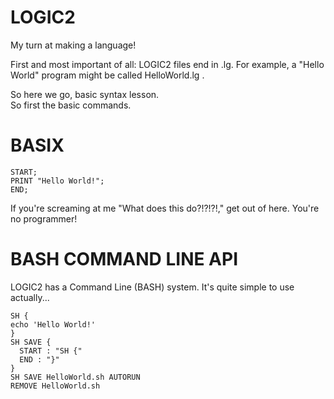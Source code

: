 # LOGIC2
My turn at making a language!

First and most important of all:
LOGIC2 files end in .lg. For example, a "Hello World" program might be called HelloWorld.lg .

So here we go, basic syntax lesson.<br/>
So first the basic commands.

# BASIX

```
START;
PRINT "Hello World!";
END;
```

If you're screaming at me "What does this do?!?!?!," get out of here. You're no programmer!

# BASH COMMAND LINE API
LOGIC2 has a Command Line (BASH) system. It's quite simple to use actually...<br/>
```
SH {
echo 'Hello World!'
}
SH SAVE {
  START : "SH {"
  END : "}"
}
SH SAVE HelloWorld.sh AUTORUN
REMOVE HelloWorld.sh
```
